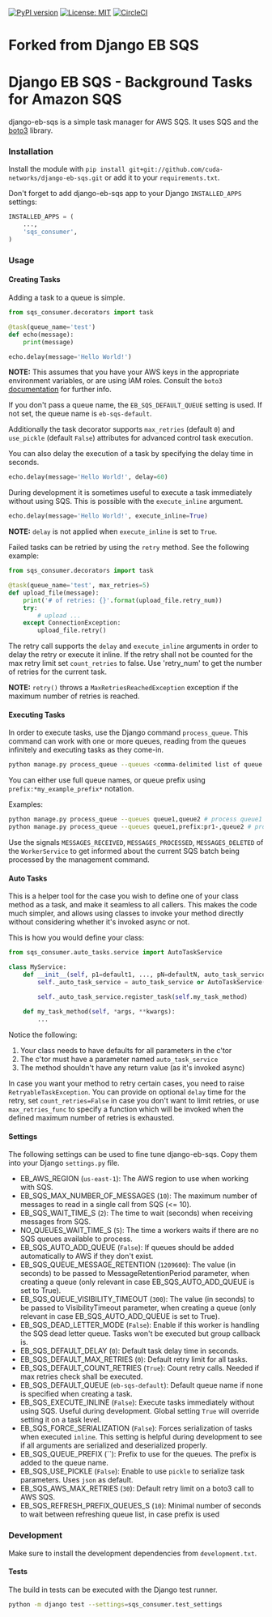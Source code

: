 
[![PyPI version](https://img.shields.io/pypi/v/django-eb-sqs)](https://pypi.org/project/django-eb-sqs/)
[![License: MIT](https://img.shields.io/badge/License-MIT-yellow.svg)](https://opensource.org/licenses/MIT)
[![CircleCI](https://img.shields.io/circleci/build/github/cuda-networks/django-eb-sqs/master)](https://circleci.com/gh/cuda-networks/django-eb-sqs/tree/master)

# Forked from Django EB SQS
# Django EB SQS - Background Tasks for Amazon SQS

django-eb-sqs is a simple task manager for AWS SQS. It uses SQS and the [boto3](https://github.com/boto/boto3) library.

### Installation

Install the module with `pip install git+git://github.com/cuda-networks/django-eb-sqs.git` or add it to your `requirements.txt`.

Don't forget to add django-eb-sqs app to your Django `INSTALLED_APPS` settings:
```python
INSTALLED_APPS = (
    ...,
    'sqs_consumer',
)
```

### Usage

#### Creating Tasks

Adding a task to a queue is simple.

```python
from sqs_consumer.decorators import task

@task(queue_name='test')
def echo(message):
    print(message)

echo.delay(message='Hello World!')
```
**NOTE:** This assumes that you have your AWS keys in the appropriate environment variables, or are using IAM roles. Consult the `boto3` [documentation](https://boto3.readthedocs.org/en/latest/) for further info.

If you don't pass a queue name, the `EB_SQS_DEFAULT_QUEUE` setting is used. If not set, the queue name is `eb-sqs-default`.

Additionally the task decorator supports `max_retries` (default `0`) and `use_pickle` (default `False`) attributes for advanced control task execution.

You can also delay the execution of a task by specifying the delay time in seconds.

```python
echo.delay(message='Hello World!', delay=60)
```

During development it is sometimes useful to execute a task immediately without using SQS. This is possible with the `execute_inline` argument.

```python
echo.delay(message='Hello World!', execute_inline=True)
```

**NOTE:** `delay` is not applied when `execute_inline` is set to `True`.

Failed tasks can be retried by using the `retry` method. See the following example:

```python
from sqs_consumer.decorators import task

@task(queue_name='test', max_retries=5)
def upload_file(message):
    print('# of retries: {}'.format(upload_file.retry_num))
    try:
        # upload ...
    except ConnectionException:
        upload_file.retry()
```

The retry call supports the `delay` and `execute_inline` arguments in order to delay the retry or execute it inline. If the retry shall not be counted for the max retry limit set `count_retries` to false. Use 'retry_num' to get the number of retries for the current task.

**NOTE:** `retry()` throws a `MaxRetriesReachedException` exception if the maximum number of retries is reached.

#### Executing Tasks

In order to execute tasks, use the Django command `process_queue`.
This command can work with one or more queues, reading from the queues infinitely and executing tasks as they come-in.

```bash
python manage.py process_queue --queues <comma-delimited list of queue names>
```

You can either use full queue names, or queue prefix using `prefix:*my_example_prefix*` notation.

Examples:
```bash
python manage.py process_queue --queues queue1,queue2 # process queue1 and queue2
python manage.py process_queue --queues queue1,prefix:pr1-,queue2 # process queue1, queue2 and any queue whose name starts with 'pr1-'
```

Use the signals `MESSAGES_RECEIVED`, `MESSAGES_PROCESSED`, `MESSAGES_DELETED` of the `WorkerService` to get informed about the current SQS batch being processed by the management command.

#### Auto Tasks

This is a helper tool for the case you wish to define one of your class method as a task, and make it seamless to all callers.
This makes the code much simpler, and allows using classes to invoke your method directly without considering whether it's invoked async or not.

This is how you would define your class:
```python
from sqs_consumer.auto_tasks.service import AutoTaskService

class MyService:
    def __init__(self, p1=default1, ..., pN=defaultN, auto_task_service=None):
        self._auto_task_service = auto_task_service or AutoTaskService()

        self._auto_task_service.register_task(self.my_task_method)
    
    def my_task_method(self, *args, **kwargs):
        ...

```

Notice the following:
1. Your class needs to have defaults for all parameters in the c'tor
2. The c'tor must have a parameter named `auto_task_service`
3. The method shouldn't have any return value (as it's invoked async)

In case you want your method to retry certain cases, you need to raise `RetryableTaskException`.
You can provide on optional `delay` time for the retry, set `count_retries=False` in case you don't want to limit retries, or use `max_retries_func` to specify a function which will be invoked when the defined maximum number of retries is exhausted.   

#### Settings

The following settings can be used to fine tune django-eb-sqs. Copy them into your Django `settings.py` file.

- EB_AWS_REGION (`us-east-1`): The AWS region to use when working with SQS.
- EB_SQS_MAX_NUMBER_OF_MESSAGES (`10`): The maximum number of messages to read in a single call from SQS (<= 10).
- EB_SQS_WAIT_TIME_S (`2`): The time to wait (seconds) when receiving messages from SQS.
- NO_QUEUES_WAIT_TIME_S (`5`): The time a workers waits if there are no SQS queues available to process.
- EB_SQS_AUTO_ADD_QUEUE (`False`): If queues should be added automatically to AWS if they don't exist.
- EB_SQS_QUEUE_MESSAGE_RETENTION (`1209600`): The value (in seconds) to be passed to MessageRetentionPeriod parameter, when creating a queue (only relevant in case EB_SQS_AUTO_ADD_QUEUE is set to True).
- EB_SQS_QUEUE_VISIBILITY_TIMEOUT (`300`): The value (in seconds) to be passed to VisibilityTimeout parameter, when creating a queue (only relevant in case EB_SQS_AUTO_ADD_QUEUE is set to True).
- EB_SQS_DEAD_LETTER_MODE (`False`): Enable if this worker is handling the SQS dead letter queue. Tasks won't be executed but group callback is.
- EB_SQS_DEFAULT_DELAY (`0`): Default task delay time in seconds.
- EB_SQS_DEFAULT_MAX_RETRIES (`0`): Default retry limit for all tasks.
- EB_SQS_DEFAULT_COUNT_RETRIES (`True`): Count retry calls. Needed if max retries check shall be executed.
- EB_SQS_DEFAULT_QUEUE (`eb-sqs-default`): Default queue name if none is specified when creating a task.
- EB_SQS_EXECUTE_INLINE (`False`): Execute tasks immediately without using SQS. Useful during development. Global setting `True` will override setting it on a task level.
- EB_SQS_FORCE_SERIALIZATION (`False`): Forces serialization of tasks when executed `inline`. This setting is helpful during development to see if all arguments are serialized and deserialized properly.
- EB_SQS_QUEUE_PREFIX (``): Prefix to use for the queues. The prefix is added to the queue name.
- EB_SQS_USE_PICKLE (`False`): Enable to use `pickle` to serialize task parameters. Uses `json` as default.
- EB_SQS_AWS_MAX_RETRIES (`30`): Default retry limit on a boto3 call to AWS SQS.
- EB_SQS_REFRESH_PREFIX_QUEUES_S (`10`): Minimal number of seconds to wait between refreshing queue list, in case prefix is used


### Development

Make sure to install the development dependencies from `development.txt`.

#### Tests

The build in tests can be executed with the Django test runner.

```bash
python -m django test --settings=sqs_consumer.test_settings
```
